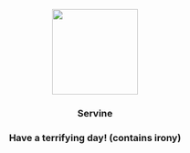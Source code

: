 <p align="center">
    <img src="https://raw.githubusercontent.com/PokeAPI/sprites/master/sprites/pokemon/496.png" width="150" height="150">
</p>
<h3 align="center"> <b>Servine</b></h3>
<h3 align="center">Have a terrifying day! (contains irony)</h3>
